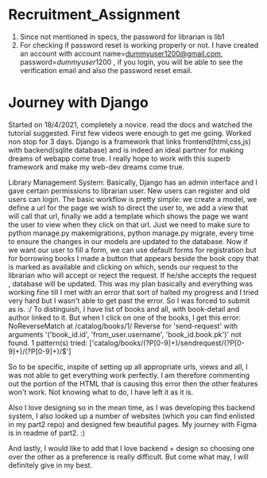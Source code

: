 # Recruitment_Assignment
1. Since not mentioned in specs, the password for librarian is lib1
2. For checking if password reset is working properly or not. I have created an account with account name=dummyuser1200@gmail.com, password=$dummyuser1200$ , if you login, you will be able to see the verification email and also the password reset email.

# Journey with Django
Started on 18/4/2021, completely a novice. read the docs and watched the tutorial suggested. First few videos were enough to get me going. Worked non stop for 3 days.
Django is a framework that links frontend(html,css,js) with backend(sqlite database) and is indeed an ideal partner for making dreams of webapp come true. I really hope to work with this superb framework and make my web-dev dreams come true.

Library Management System: Basically, Django has an admin interface and I gave certain permissions to librarian user. New users can register and old users can login. The basic workflow is pretty simple: we create a model, we define a url for the page we wish to direct the user to, we add a view that will call that url, finally we add a template which shows the page we want the user to view when they click on that url. Just we need to make sure to python manage.py makemigrations, python manage.py migrate, every time to ensure the changes in our models are updated to the database. Now if we want our user to fill a form, we can use default forms for registration but for borrowing books I made a button that appears beside the book copy that is marked as available and clicking on which, sends our request to the librarian who will accept or reject the request. If he/she accepts the request , database will be updated. 
This was my plan basically and everything was working fine till I met with an error that sort of halted my progress and I tried very hard but I wasn't able to get past the error. So I was forced to submit as is. :/ 
To distinguish, I have list of books and all, with book-detail and author linked to it. But when I click on one of the books, I get this error:
NoReverseMatch at /catalog/books/1/
Reverse for 'send-request' with arguments '('book_id.id', 'from_user.username', 'book_id.book.pk')' not found. 1 pattern(s) tried: ['catalog/books/(?P<pk>[0-9]+)/sendrequest/(?P<userID>[0-9]+)/(?P<bookID>[0-9]+)/$']
 
So to be specific, inspite of setting up all appropriate urls, views and all, I was not able to get everything work perfectly. 
I am therefore commenting out the portion of the HTML that is causing this error then the other features won't work. Not knowing what to do, I have left it as it is.

Also I love designing so in the mean time, as I was developing this backend system, I also looked up a number of websites (which you can find enlisted in my part2 repo) and designed few beautiful pages. My journey with Figma is in readme of part2. :)

And lastly, I would like to add that I love backend + design so choosing one over the other as a preference is really difficult. But come what may, I will definitely give in my best.
